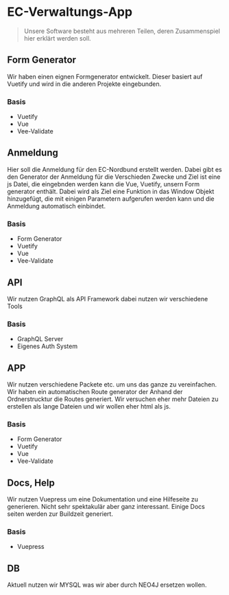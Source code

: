 # EC-Verwaltungs-App

> Unsere Software besteht aus mehreren Teilen, deren Zusammenspiel hier erklärt werden soll.

## Form Generator

Wir haben einen eignen Formgenerator entwickelt. Dieser basiert auf Vuetify und wird in die anderen Projekte eingebunden.
### Basis
* Vuetify
* Vue
* Vee-Validate

## Anmeldung

Hier soll die Anmeldung für den EC-Nordbund erstellt werden. Dabei gibt es den Generator der Anmeldung für die Verschieden Zwecke und Ziel ist eine js Datei, die eingebnden werden kann die Vue, Vuetify, unsern Form generator enthält. Dabei wird als Ziel eine Funktion in das Window Objekt hinzugefügt, die mit einigen Parametern aufgerufen werden kann und die Anmeldung automatisch einbindet.

### Basis
* Form Generator
* Vuetify
* Vue
* Vee-Validate

## API
Wir nutzen GraphQL als API Framework dabei nutzen wir verschiedene Tools
### Basis
* GraphQL Server
* Eigenes Auth System

## APP
Wir nutzen verschiedene Packete etc. um uns das ganze zu vereinfachen. Wir haben ein automatischen Route generator der Anhand der Ordnerstrucktur die Routes generiert. Wir versuchen eher mehr Dateien zu erstellen als lange Dateien und wir wollen eher html als js.

### Basis
* Form Generator
* Vuetify
* Vue
* Vee-Validate

## Docs, Help
Wir nutzen Vuepress um eine Dokumentation und eine Hilfeseite zu generieren. Nicht sehr spektakulär aber ganz interessant. Einige Docs seiten werden zur Buildzeit generiert.
### Basis
* Vuepress

## DB
Aktuell nutzen wir MYSQL was wir aber durch NEO4J ersetzen wollen.

